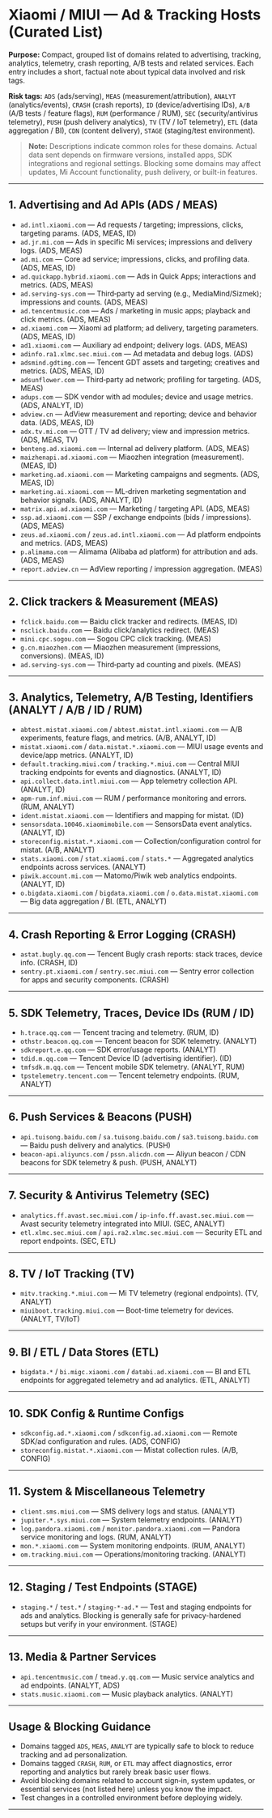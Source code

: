 # Xiaomi / MIUI — Ad & Tracking Hosts (Curated List)

**Purpose:** Compact, grouped list of domains related to advertising, tracking, analytics, telemetry, crash reporting, A/B tests and related services. Each entry includes a short, factual note about typical data involved and risk tags.

**Risk tags:** `ADS` (ads/serving), `MEAS` (measurement/attribution), `ANALYT` (analytics/events), `CRASH` (crash reports), `ID` (device/advertising IDs), `A/B` (A/B tests / feature flags), `RUM` (performance / RUM), `SEC` (security/antivirus telemetry), `PUSH` (push delivery analytics), `TV` (TV / IoT telemetry), `ETL` (data aggregation / BI), `CDN` (content delivery), `STAGE` (staging/test environment).

> **Note:** Descriptions indicate common roles for these domains. Actual data sent depends on firmware versions, installed apps, SDK integrations and regional settings. Blocking some domains may affect updates, Mi Account functionality, push delivery, or built-in features.

---

## 1. Advertising and Ad APIs (ADS / MEAS)

- `ad.intl.xiaomi.com` — Ad requests / targeting; impressions, clicks, targeting params. (ADS, MEAS, ID)  
- `ad.jr.mi.com` — Ads in specific Mi services; impressions and delivery logs. (ADS, MEAS)  
- `ad.mi.com` — Core ad service; impressions, clicks, and profiling data. (ADS, MEAS, ID)  
- `ad.quickapp.hybrid.xiaomi.com` — Ads in Quick Apps; interactions and metrics. (ADS, MEAS)  
- `ad.serving-sys.com` — Third‑party ad serving (e.g., MediaMind/Sizmek); impressions and counts. (ADS, MEAS)  
- `ad.tencentmusic.com` — Ads / marketing in music apps; playback and click metrics. (ADS, MEAS)  
- `ad.xiaomi.com` — Xiaomi ad platform; ad delivery, targeting parameters. (ADS, MEAS, ID)  
- `ad1.xiaomi.com` — Auxiliary ad endpoint; delivery logs. (ADS, MEAS)  
- `adinfo.ra1.xlmc.sec.miui.com` — Ad metadata and debug logs. (ADS)  
- `adsmind.gdtimg.com` — Tencent GDT assets and targeting; creatives and metrics. (ADS, MEAS, ID)  
- `adsunflower.com` — Third‑party ad network; profiling for targeting. (ADS, MEAS)  
- `adups.com` — SDK vendor with ad modules; device and usage metrics. (ADS, ANALYT, ID)  
- `adview.cn` — AdView measurement and reporting; device and behavior data. (ADS, MEAS, ID)  
- `adx.tv.mi.com` — OTT / TV ad delivery; view and impression metrics. (ADS, MEAS, TV)  
- `benteng.ad.xiaomi.com` — Internal ad delivery platform. (ADS, MEAS)  
- `maizhenapi.ad.xiaomi.com` — Miaozhen integration (measurement). (MEAS, ID)  
- `marketing.ad.xiaomi.com` — Marketing campaigns and segments. (ADS, MEAS, ID)  
- `marketing.ai.xiaomi.com` — ML‑driven marketing segmentation and behavior signals. (ADS, ANALYT, ID)  
- `matrix.api.ad.xiaomi.com` — Marketing / targeting API. (ADS, MEAS)  
- `ssp.ad.xiaomi.com` — SSP / exchange endpoints (bids / impressions). (ADS, MEAS)  
- `zeus.ad.xiaomi.com` / `zeus.ad.intl.xiaomi.com` — Ad platform endpoints and metrics. (ADS, MEAS)  
- `p.alimama.com` — Alimama (Alibaba ad platform) for attribution and ads. (ADS, MEAS)  
- `report.adview.cn` — AdView reporting / impression aggregation. (MEAS)

---

## 2. Click trackers & Measurement (MEAS)

- `fclick.baidu.com` — Baidu click tracker and redirects. (MEAS, ID)  
- `nsclick.baidu.com` — Baidu click/analytics redirect. (MEAS)  
- `mini.cpc.sogou.com` — Sogou CPC click tracking. (MEAS)  
- `g.cn.miaozhen.com` — Miaozhen measurement (impressions, conversions). (MEAS, ID)  
- `ad.serving-sys.com` — Third‑party ad counting and pixels. (MEAS)

---

## 3. Analytics, Telemetry, A/B Testing, Identifiers (ANALYT / A/B / ID / RUM)

- `abtest.mistat.xiaomi.com` / `abtest.mistat.intl.xiaomi.com` — A/B experiments, feature flags, and metrics. (A/B, ANALYT, ID)  
- `mistat.xiaomi.com` / `data.mistat.*.xiaomi.com` — MIUI usage events and device/app metrics. (ANALYT, ID)  
- `default.tracking.miui.com` / `tracking.*.miui.com` — Central MIUI tracking endpoints for events and diagnostics. (ANALYT, ID)  
- `api.collect.data.intl.miui.com` — App telemetry collection API. (ANALYT, ID)  
- `apm-rum.inf.miui.com` — RUM / performance monitoring and errors. (RUM, ANALYT)  
- `ident.mistat.xiaomi.com` — Identifiers and mapping for mistat. (ID)  
- `sensorsdata.10046.xiaomimobile.com` — SensorsData event analytics. (ANALYT, ID)  
- `storeconfig.mistat.*.xiaomi.com` — Collection/configuration control for mistat. (A/B, ANALYT)  
- `stats.xiaomi.com` / `stat.xiaomi.com` / `stats.*` — Aggregated analytics endpoints across services. (ANALYT)  
- `piwik.account.mi.com` — Matomo/Piwik web analytics endpoints. (ANALYT, ID)  
- `o.bigdata.xiaomi.com` / `bigdata.xiaomi.com` / `o.data.mistat.xiaomi.com` — Big data aggregation / BI. (ETL, ANALYT)

---

## 4. Crash Reporting & Error Logging (CRASH)

- `astat.bugly.qq.com` — Tencent Bugly crash reports: stack traces, device info. (CRASH, ID)  
- `sentry.pt.xiaomi.com` / `sentry.sec.miui.com` — Sentry error collection for apps and security components. (CRASH)

---

## 5. SDK Telemetry, Traces, Device IDs (RUM / ID)

- `h.trace.qq.com` — Tencent tracing and telemetry. (RUM, ID)  
- `othstr.beacon.qq.com` — Tencent beacon for SDK telemetry. (ANALYT)  
- `sdkreport.e.qq.com` — SDK error/usage reports. (ANALYT)  
- `tdid.m.qq.com` — Tencent Device ID (advertising identifier). (ID)  
- `tmfsdk.m.qq.com` — Tencent mobile SDK telemetry. (ANALYT, RUM)  
- `tpstelemetry.tencent.com` — Tencent telemetry endpoints. (RUM, ANALYT)

---

## 6. Push Services & Beacons (PUSH)

- `api.tuisong.baidu.com` / `sa.tuisong.baidu.com` / `sa3.tuisong.baidu.com` — Baidu push delivery and analytics. (PUSH)  
- `beacon-api.aliyuncs.com` / `pssn.alicdn.com` — Aliyun beacon / CDN beacons for SDK telemetry & push. (PUSH, ANALYT)

---

## 7. Security & Antivirus Telemetry (SEC)

- `analytics.ff.avast.sec.miui.com` / `ip-info.ff.avast.sec.miui.com` — Avast security telemetry integrated into MIUI. (SEC, ANALYT)  
- `etl.xlmc.sec.miui.com` / `api.ra2.xlmc.sec.miui.com` — Security ETL and report endpoints. (SEC, ETL)

---

## 8. TV / IoT Tracking (TV)

- `mitv.tracking.*.miui.com` — Mi TV telemetry (regional endpoints). (TV, ANALYT)  
- `miuiboot.tracking.miui.com` — Boot-time telemetry for devices. (ANALYT, TV/IoT)

---

## 9. BI / ETL / Data Stores (ETL)

- `bigdata.*` / `bi.migc.xiaomi.com` / `databi.ad.xiaomi.com` — BI and ETL endpoints for aggregated telemetry and ad analytics. (ETL, ANALYT)

---

## 10. SDK Config & Runtime Configs

- `sdkconfig.ad.*.xiaomi.com` / `sdkconfig.ad.xiaomi.com` — Remote SDK/ad configuration and rules. (ADS, CONFIG)  
- `storeconfig.mistat.*.xiaomi.com` — Mistat collection rules. (A/B, CONFIG)

---

## 11. System & Miscellaneous Telemetry

- `client.sms.miui.com` — SMS delivery logs and status. (ANALYT)  
- `jupiter.*.sys.miui.com` — System telemetry endpoints. (ANALYT)  
- `log.pandora.xiaomi.com` / `monitor.pandora.xiaomi.com` — Pandora service monitoring and logs. (RUM, ANALYT)  
- `mon.*.xiaomi.com` — System monitoring endpoints. (RUM, ANALYT)  
- `om.tracking.miui.com` — Operations/monitoring tracking. (ANALYT)

---

## 12. Staging / Test Endpoints (STAGE)

- `staging.*` / `test.*` / `staging-*-ad.*` — Test and staging endpoints for ads and analytics. Blocking is generally safe for privacy-hardened setups but verify in your environment. (STAGE)

---

## 13. Media & Partner Services

- `api.tencentmusic.com` / `tmead.y.qq.com` — Music service analytics and ad endpoints. (ANALYT, ADS)  
- `stats.music.xiaomi.com` — Music playback analytics. (ANALYT)

---

## Usage & Blocking Guidance

- Domains tagged `ADS`, `MEAS`, `ANALYT` are typically safe to block to reduce tracking and ad personalization.  
- Domains tagged `CRASH`, `RUM`, or `ETL` may affect diagnostics, error reporting and analytics but rarely break basic user flows.  
- Avoid blocking domains related to account sign‑in, system updates, or essential services (not listed here) unless you know the impact.  
- Test changes in a controlled environment before deploying widely.

---

